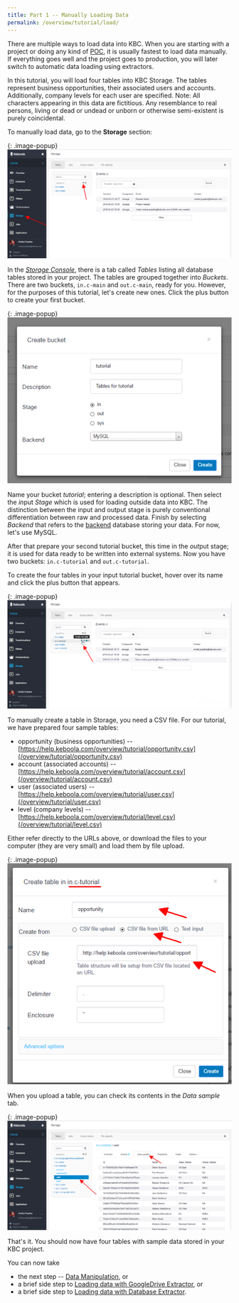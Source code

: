 ```yaml
---
title: Part 1 -- Manually Loading Data
permalink: /overview/tutorial/load/
---
```


There are multiple ways to load data into KBC. When you are starting with a project or doing any kind of
[POC](https://en.wikipedia.org/wiki/Proof_of_concept), it is usually fastest to load data manually.
If everything goes well and the project goes to production, you will later switch to automatic
data loading using extractors.

In this tutorial, you will load four tables into KBC Storage.
The tables represent business opportunities, their associated users and accounts.
Additionally, company levels for each user are specified.
Note: All characters appearing in this data are fictitious.
Any resemblance to real persons, living or dead or undead or unborn or otherwise semi-existent is purely coincidental.

To manually load data, go to the **Storage** section:

{: .image-popup}
![Screenshot -- Storage Console](/overview/tutorial/load/intro-screen.png)

In the
[*Storage Console*](/storage/), there is a tab called *Tables* listing all database tables stored in your project.
The tables are grouped together into *Buckets*.
There are two buckets, `in.c-main` and `out.c-main`, ready for you.
However, for the purposes of this tutorial, let's create new ones.
Click the plus button to create your first bucket.

{: .image-popup}
![Screenshot -- Create Bucket](/overview/tutorial/load/create-bucket.png)

Name your bucket *tutorial*; entering a description is optional.
Then select the *in*put *Stage* which is used for loading outside data into KBC.
The distinction between the input and output stage is purely conventional differentiation between raw and processed data.
Finish by selecting *Backend* that refers to the [backend](/storage/) database storing your data.
For now, let's use MySQL.

After that prepare your second tutorial bucket, this time in the *out*put stage; it is used for data ready to be written into external systems.
Now you have two buckets: `in.c-tutorial` and `out.c-tutorial`.

To create the four tables in your input tutorial bucket, hover over its name and click the plus button that appears.

{: .image-popup}
![Screenshot -- Create a table](/overview/tutorial/load/create-table.png)

To manually create a table in Storage, you need a CSV file. For our tutorial, we have prepared four sample tables:

- opportunity (business opportunities) -- [https://help.keboola.com/overview/tutorial/opportunity.csv](/overview/tutorial/opportunity.csv)
- account (associated accounts) -- [https://help.keboola.com/overview/tutorial/account.csv](/overview/tutorial/account.csv)
- user (associated users) -- [https://help.keboola.com/overview/tutorial/user.csv](/overview/tutorial/user.csv)
- level (company levels) -- [https://help.keboola.com/overview/tutorial/level.csv](/overview/tutorial/level.csv)

Either refer directly to the URLs above,
or download the files to your computer (they are very small) and load them by file upload.

{: .image-popup}
![Screenshot -- Create a table](/overview/tutorial/load/create-table-2.png)

When you upload a table, you can check its contents in the *Data sample* tab.

{: .image-popup}
![Screenshot -- Data sample](/overview/tutorial/load/data-sample.png)

That's it. You should now have four tables with sample data stored in your KBC project.

You can now take

- the next step -- [Data Manipulation](/overview/tutorial/manipulate/), or
- a brief side step to [Loading data with GoogleDrive Extractor](/overview/tutorial/load/googledrive/), or
- a brief side step to [Loading data with Database Extractor](/overview/tutorial/load/database/).
